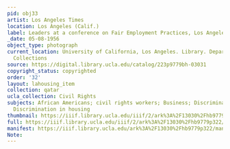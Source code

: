 ```yaml
---
pid: obj33
artist: Los Angeles Times
location: Los Angeles (Calif.)
label: Leaders at a conference on Fair Employment Practices, Los Angeles, 1956
_date: 05-08-1956
object_type: photograph
current_location: University of California, Los Angeles. Library. Department of Special
  Collections
source: https://digital.library.ucla.edu/catalog/223p9779bh-03031
copyright_status: copyrighted
order: '32'
layout: lahousing_item
collection: qatar
ucla_collection: Civil Rights
subjects: African Americans; civil rights workers; Business; Discrimination in employment;
  Discrimination in housing
thumbnail: https://iiif.library.ucla.edu/iiif/2/ark%3A%2F13030%2Fhb9779p322/full/250,/0/default.jpg
full: https://iiif.library.ucla.edu/iiif/2/ark%3A%2F13030%2Fhb9779p322/full/full/0/default.jpg
manifest: https://iiif.library.ucla.edu/ark%3A%2F13030%2Fhb9779p322/manifest
Note: 
---
```

